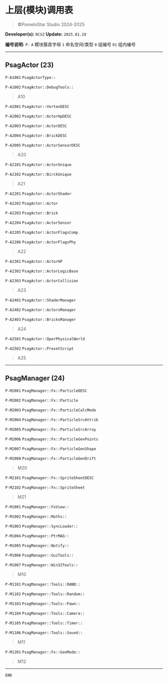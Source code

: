 # 上层(模块)调用表
> ©PomeloStar Studio 2024-2025

__Developer(s):__ ```RCSZ``` __Update:__ ```2025.01.19```

__编号说明:__ `P-` `A` 模块簇首字母 `1` 命名空间/类型 `0` 组编号 `01` 组内编号

---

## PsagActor (23)

`P-A1001` ```PsagActorType::```

`P-A1002` ```PsagActor::DebugTools::```

> A10

`P-A2001` ```PsagActor::VertexDESC```

`P-A2002` ```PsagActor::ActorHpDESC```

`P-A2003` ```PsagActor::ActorDESC```

`P-A2004` ```PsagActor::BrickDESC```

`P-A2005` ```PsagActor::ActorSensorDESC```

> A20

`P-A2101` ```PsagActor::ActorUnique```

`P-A2102` ```PsagActor::BirckUnique```

> A21

`P-A2201` ```PsagActor::ActorShader```

`P-A2202` ```PsagActor::Actor```

`P-A2203` ```PsagActor::Brick```

`P-A2204` ```PsagActor::ActorSensor```

`P-A2205` ```PsagActor::ActorFlagsComp```

`P-A2206` ```PsagActor::ActorFlagsPhy```

> A22

`P-A2301` ```PsagActor::ActorHP```

`P-A2302` ```PsagActor::ActorLogicBase```

`P-A2303` ```PsagActor::ActorCollision```

> A23

`P-A2401` ```PsagActor::ShaderManager```

`P-A2402` ```PsagActor::ActorsManager```

`P-A2403` ```PsagActor::BricksManager```

> A24

`P-A2501` ```PsagActor::OperPhysicalWorld```

`P-A2502` ```PsagActor::PresetScript```

> A25

---

## PsagManager (24)

`P-M2001` ```PsagManager::Fx::ParticleDESC```

`P-M2002` ```PsagManager::Fx::Particle```

`P-M2003` ```PsagManager::Fx::ParticleCalcMode```

`P-M2004` ```PsagManager::Fx::ParticleSrcAttrib```

`P-M2005` ```PsagManager::Fx::ParticleSrcArray```

`P-M2006` ```PsagManager::Fx::ParticleGenPoints```

`P-M2007` ```PsagManager::Fx::ParticleGenShape```

`P-M2008` ```PsagManager::Fx::ParticleGenDrift```

> M20

`P-M2101` ```PsagManager::Fx::SpriteSheetDESC```

`P-M2102` ```PsagManager::Fx::SpriteSheet```

> M21

`P-M1001` ```PsagManager::FxView::```

`P-M1002` ```PsagManager::Maths::```

`P-M1003` ```PsagManager::SyncLoader::```

`P-M1004` ```PsagManager::PtrMAG::```

`P-M1005` ```PsagManager::Notify::```

`P-M1006` ```PsagManager::GuiTools::```

`P-M1007` ```PsagManager::Win32Tools::```

> M10

`P-M1101` ```PsagManager::Tools::RAND::```

`P-M1102` ```PsagManager::Tools::Random::```

`P-M1103` ```PsagManager::Tools::Pawn::```

`P-M1104` ```PsagManager::Tools::Camera::```

`P-M1105` ```PsagManager::Tools::Timer::```

`P-M1106` ```PsagManager::Tools::Sound::```

> M11

`P-M1201` ```PsagManager::Fx::GenMode::```

> M12

---

`END`